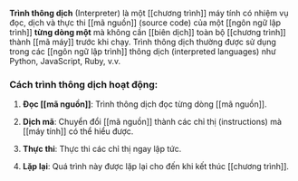 **Trình thông dịch** (Interpreter) là một [[chương trình]] máy tính có nhiệm vụ đọc, dịch và thực thi [[mã nguồn]] (source code) của một [[ngôn ngữ lập trình]] **từng dòng một** mà không cần [[biên dịch]] toàn bộ [[chương trình]] thành [[mã máy]] trước khi chạy. Trình thông dịch thường được sử dụng trong các [[ngôn ngữ lập trình]] thông dịch (interpreted languages) như Python, JavaScript, Ruby, v.v.

### Cách trình thông dịch hoạt động:

1. **Đọc [[mã nguồn]]**: Trình thông dịch đọc từng dòng [[mã nguồn]].
    
2. **Dịch mã**: Chuyển đổi [[mã nguồn]] thành các chỉ thị (instructions) mà [[máy tính]] có thể hiểu được.
    
3. **Thực thi**: Thực thi các chỉ thị ngay lập tức.
    
4. **Lặp lại**: Quá trình này được lặp lại cho đến khi kết thúc [[chương trình]].